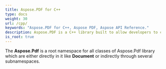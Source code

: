 ```yaml
---
title: Aspose.PDF for C++
type: docs
weight: 30
url: /cpp/
keywords: "Aspose.PDF for C++, Aspose PDF, Aspose API Reference."
description: Aspose.PDF is a C++ library built to allow developers to create PDF documents, whether simple or complex, on the fly programmatically.
is_root: true
---
```


The **Aspose.Pdf** is a root namespace for all classes of Aspose.Pdf library which are either directly in it like **Document** or indirectly through several subnamespaces.
